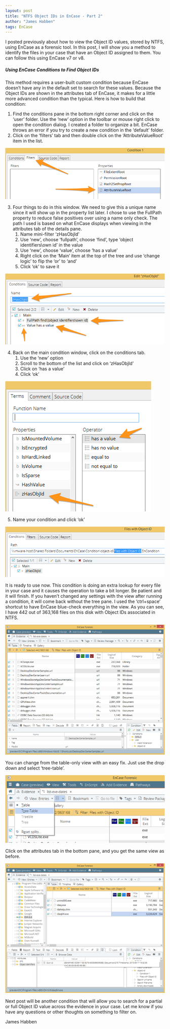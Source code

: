 ```yaml
---
layout: post
title: "NTFS Object IDs in EnCase - Part 2"
author: "James Habben"
tags: EnCase
---
```


I posted previously about how to view the Object ID values, stored by NTFS, using EnCase as a forensic tool. In this post, I will show you a method to identify the files in your case that have an Object ID assigned to them. You can follow this using EnCase v7 or v8.

##### Using EnCase Conditions to Find Object IDs

This method requires a user-built custom condition because EnCase doesn’t have any in the default set to search for these values. Because the Object IDs are shown in the attributes tab of EnCase, it makes for a little more advanced condition than the typical. Here is how to build that condition:

1. Find the conditions pane in the bottom right corner and click on the ‘user’ folder. Use the ‘new’ option in the toolbar or mouse right click to open the condition dialog. I created a folder to organize a bit. EnCase throws an error if you try to create a new condition in the ‘default’ folder.
2. Click on the ‘filters’ tab and then double click on the ‘AttributeValueRoot’ item in the list.

![encase-objid-c1-filters](/images/2018/09/encase-objid-c1-filters.png)

3. Four things to do in this window. We need to give this a unique name since it will show up in the property list later. I chose to use the FullPath property to reduce false positives over using a name only check. The path I used is based on what EnCase displays when viewing in the attributes tab of the details pane.
	1. Name mini-filter ‘zHasObjId’
	2. Use ‘new’, choose ‘fullpath’, choose ‘find’, type ‘object identifiers\own id’ in the value
	3. Use ‘new’, choose ‘value’, choose ‘has a value’
	4. Right click on the ‘Main’ item at the top of the tree and use ‘change logic’ to flip the ‘or’ to ‘and’
	5. Click ‘ok’ to save it
	
![encase-objid-c1-filters-terms](/images/2018/09/encase-objid-c1-filters-terms.png)

4. Back on the main condition window, click on the conditions tab.
	1. Use the ‘new’ option
	2. Scroll to the bottom of the list and click on ‘zHasObjId’
	3. Click on ‘has a value’
	4. Click ‘ok’
	
![encase-objid-c1-term](/images/2018/09/encase-objid-c1-term.png)

5. Name your condition and click ‘ok’

![encase-objid-c1-final](/images/2018/09/encase-objid-c1-final.png)

It is ready to use now. This condition is doing an extra lookup for every file in your case and it causes the operation to take a bit longer. Be patient and it will finish. If you haven’t changed any settings with the view after running a condition, it will come back without the tree pane. I used the ‘ctrl+space’ shortcut to have EnCase blue-check everything in the view. As you can see, I have 442 out of 363,168 files on this disk with Object IDs associated in NTFS.

![encase-objid-c1-result-table](/images/2018/09/encase-objid-c1-result-table.png)

You can change from the table-only view with an easy fix. Just use the drop down and select ‘tree-table’.

![encase-objid-c1-change-view](/images/2018/09/encase-objid-c1-change-view.png)

Click on the attributes tab in the bottom pane, and you get the same view as before.

![encase-objid-c1-result-detail](/images/2018/09/encase-objid-c1-result-detail.png)

Next post will be another condition that will allow you to search for a partial or full Object ID value across the evidence in your case. Let me know if you have any questions or other thoughts on something to filter on.

James Habben

  
